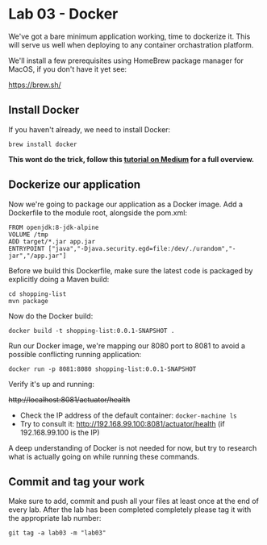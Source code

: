 # Lab 03 - Docker

We've got a bare minimum application working, time to dockerize it. This will serve us well when deploying to any container orchastration platform.

We'll install a few prerequisites using HomeBrew package manager for MacOS, if you don't have it yet see:

https://brew.sh/

## Install Docker

If you haven't already, we need to install Docker:
```
brew install docker
```


**This wont do the trick, follow this [tutorial on Medium](https://medium.com/@yutafujii_59175/a-complete-one-by-one-guide-to-install-docker-on-your-mac-os-using-homebrew-e818eb4cfc3) for a full overview.**




## Dockerize our application

Now we're going to package our application as a Docker image. Add a Dockerfile to the module root, alongside the pom.xml:

```
FROM openjdk:8-jdk-alpine
VOLUME /tmp
ADD target/*.jar app.jar
ENTRYPOINT ["java","-Djava.security.egd=file:/dev/./urandom","-jar","/app.jar"]
```

Before we build this Dockerfile, make sure the latest code is packaged by explicitly doing a Maven build:

```
cd shopping-list
mvn package
```

Now do the Docker build:

```
docker build -t shopping-list:0.0.1-SNAPSHOT .
```

Run our Docker image, we're mapping our 8080 port to 8081 to avoid a possible conflicting running application:

```
docker run -p 8081:8080 shopping-list:0.0.1-SNAPSHOT
```

Verify it's up and running:

~~http://localhost:8081/actuator/health~~

* Check the IP address of the default container: `docker-machine ls`
* Try to consult it: http://192.168.99.100:8081/actuator/health (if 192.168.99.100 is the IP)

A deep understanding of Docker is not needed for now, but try to research what is actually going on while running these commands.

## Commit and tag your work

Make sure to add, commit and push all your files at least once at the end of every lab. After the lab has been completed completely please tag it with the appropriate lab number:

````
git tag -a lab03 -m "lab03"
````
